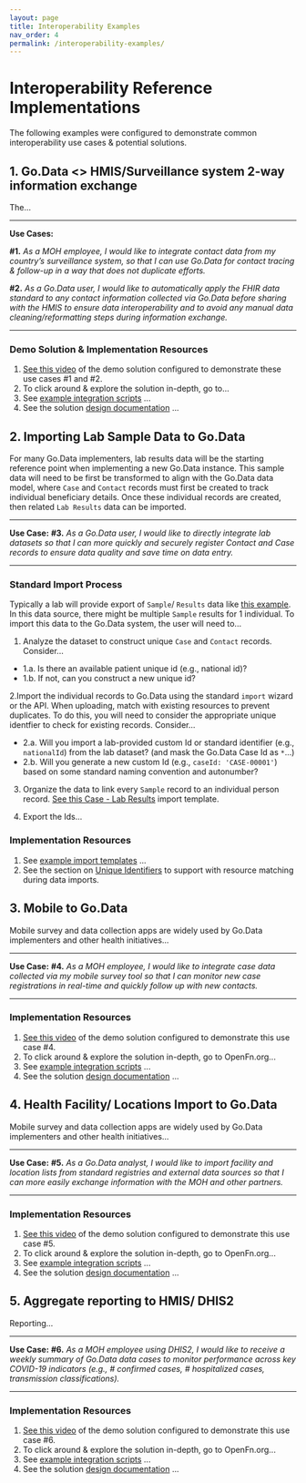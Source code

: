 ```yaml
---
layout: page
title: Interoperability Examples
nav_order: 4
permalink: /interoperability-examples/
---
```

# Interoperability Reference Implementations
The following examples were configured to demonstrate common interoperability use cases & potential solutions. 

## 1. Go.Data <> HMIS/Surveillance system 2-way information exchange
The...

---
**Use Cases:**

**#1.**  _As a MOH employee, I would like to integrate contact data from my country’s surveillance system, so that I can use Go.Data for contact tracing & follow-up in a way that does not duplicate efforts._

**#2.** _As a Go.Data user, I would like to automatically apply the FHIR data standard to any contact information collected via Go.Data before sharing with the HMIS to ensure data interoperability and to avoid any manual data cleaning/reformatting steps during information exchange._

---

### Demo Solution & Implementation Resources
1. [See this video](...) of the demo solution configured to demonstrate these use cases #1 and #2.  
2. To click around & explore the solution in-depth, go to...
3. See [example integration scripts](...) ... 
4. See the solution [design documentation](...) ... 

## 2. Importing Lab Sample Data to Go.Data
For many Go.Data implementers, lab results data will be the starting reference point when implementing a new Go.Data instance. This sample data will need to be first be transformed to align with the Go.Data data model, where `Case` and `Contact` records must first be created to track individual beneficiary details. Once these individual records are created, then related `Lab Results` data can be imported. 

---
**Use Case:**
**#3.** _As a Go.Data user, I would like to directly integrate lab datasets so that I can more quickly and securely register Contact and Case records to ensure data quality and save time on data entry._

---

### Standard Import Process
Typically a lab will provide export of `Sample`/ `Results` data like [this example](...). In this data source, there might be multiple `Sample` results for 1 individual. To import this data to the Go.Data system, the user will need to...

1. Analyze the dataset to construct unique `Case` and `Contact` records. Consider...

* 1.a. Is there an available patient unique id (e.g., national id)? 
* 1.b. If not, can you construct a new unique id? 
 
2.Import the individual records to Go.Data using the standard `import` wizard or the API. When uploading, match with existing resources to prevent duplicates. To do this, you will need to consider the appropriate unique identfier to check for existing records. Consider...

* 2.a. Will you import a lab-provided custom Id or standard identifier (e.g., `nationalId`) from the lab dataset? (and mask the Go.Data Case Id as `*`...)
* 2.b. Will you generate a new custom Id (e.g., `caseId: 'CASE-00001'`) based on some standard naming convention and autonumber? 
 
3. Organize the data to link every `Sample` record to an individual person record. [See this Case - Lab Results](...) import template. 

4. Export the Ids...

### Implementation Resources
1. See [example import templates](...) ... 
3. See the section on [Unique Identifiers](...) to support with resource matching during data imports. 



## 3. Mobile to Go.Data
Mobile survey and data collection apps are widely used by Go.Data implementers and other health initiatives...

---
**Use Case:**
**#4.** _As a MOH employee, I would like to integrate case data collected via my mobile survey tool so that I can monitor new case registrations in real-time and quickly follow up with new contacts._

---
### Implementation Resources
1. [See this video](...) of the demo solution configured to demonstrate this use case #4.  
2. To click around & explore the solution in-depth, go to OpenFn.org...
3. See [example integration scripts](...) ... 
4. See the solution [design documentation](...) ... 

## 4. Health Facility/ Locations  Import to Go.Data
Mobile survey and data collection apps are widely used by Go.Data implementers and other health initiatives...

---
**Use Case:**
**#5.** _As a Go.Data analyst, I would like to import facility and location lists from standard registries and external data sources so that I can more easily exchange information with the MOH and other partners._

---

### Implementation Resources
1. [See this video](...) of the demo solution configured to demonstrate this use case #5.  
2. To click around & explore the solution in-depth, go to OpenFn.org...
3. See [example integration scripts](...) ... 
4. See the solution [design documentation](...) ... 

## 5. Aggregate reporting to HMIS/ DHIS2 
Reporting...

---
**Use Case:**
**#6.** _As a MOH employee using DHIS2, I would like to receive a weekly summary of Go.Data data cases to monitor performance across key COVID-19 indicators (e.g., # confirmed cases, # hospitalized cases, transmission classifications)._

---


### Implementation Resources
1. [See this video](...) of the demo solution configured to demonstrate this use case #6.  
2. To click around & explore the solution in-depth, go to OpenFn.org...
3. See [example integration scripts](...) ... 
4. See the solution [design documentation](...) ... 
